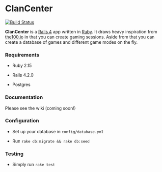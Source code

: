 # ClanCenter

[![Build Status](https://travis-ci.org/PDaily/ClanCenter.svg)](https://travis-ci.org/PDaily/ClanCenter)

**ClanCenter** is a [Rails 4] app written in [Ruby]. It draws heavy inspiration from [the100.io] in that you can create gaming sessions. Aside from that you can create a database of games and different game modes on the fly. 

### Requirements

* Ruby 2.15

* Rails 4.2.0

* Postgres

### Documentation

Please see the wiki (coming soon!)

### Configuration

* Set up your database in `config/database.yml` 

* Run `rake db:migrate && rake db:seed`

### Testing

* Simply run `rake test`


[the100.io]:https://www.the100.io/
[Rails 4]:http://rubyonrails.org/
[Ruby]:https://www.ruby-lang.org/